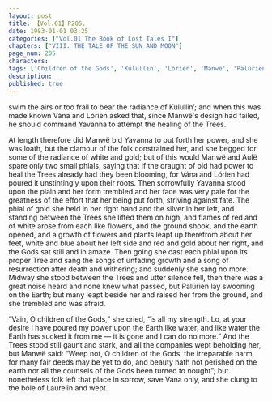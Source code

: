 ```yaml
---
layout: post
title: 【Vol.01】P205.
date: 1983-01-01 03:25
categories: ["Vol.01 The Book of Lost Tales I"]
chapters: ["VIII. THE TALE OF THE SUN AND MOON"]
page_num: 205
characters: 
tags: ['Children of the Gods', 'Kulullin', 'Lórien', 'Manwë', 'Palúrien', 'Silpion', 'Two Trees', 'Vána']
description: 
published: true
---
```


<p style="text-indent: 0;">
swim the airs or too frail to bear the radiance of Kulullin’; and when this was made known Vána and Lórien asked that, since Manwë's design had failed, he should command Yavanna to attempt the healing of the Trees.
</p>

At length therefore did Manwë bid Yavanna to put forth her power, and she was loath, but the clamour of the folk constrained her, and she begged for some of the radiance of white and gold; but of this would Manwë and Aulë spare only two small phials, saying that if the draught of old had power to heal the Trees already had they been blooming, for Vána and Lórien had poured it unstintingly upon their roots. Then sorrowfully Yavanna stood upon the plain and her form trembled and her face was very pale for the greatness of the effort that her being put forth, striving against fate. The phial of gold she held in her right hand and the silver in her left, and standing between the Trees she lifted them on high, and flames of red and of white arose from each like flowers, and the ground shook, and the earth opened, and a growth of flowers and plants leapt up therefrom about her feet, white and blue about her left side and red and gold about her right, and the Gods sat still and in amaze. Then going she cast each phial upon its proper Tree and sang the songs of unfading growth and a song of resurrection after death and withering; and suddenly she sang no more. Midway she stood between the Trees and utter silence fell, then there was a great noise heard and none knew what passed, but Palúrien lay swooning on the Earth; but many leapt beside her and raised her from the ground, and she trembled and was afraid.

“Vain, O children of the Gods,” she cried, “is all my strength. Lo, at your desire I have poured my power upon the Earth like water, and like water the Earth has sucked it from me — it is gone and I can do no more.” And the Trees stood still gaunt and stark, and all the companies wept beholding her, but Manwë said: “Weep not, O children of the Gods, the irreparable harm, for many fair deeds may be yet to do, and beauty hath not perished on the earth nor all the counsels of the Gods been turned to nought”; but nonetheless folk left that place in sorrow, save Vána only, and she clung to the bole of Laurelin and wept.

